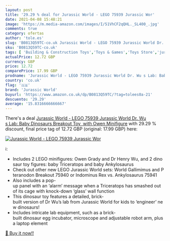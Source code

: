 ```yaml
---
layout: post
title: '29.29 % deal for Jurassic World - LEGO 75939 Jurassic Wor'
date: 2021-04-08 15:48:21
image: 'https://m.media-amazon.com/images/I/51VhCF2qQHL._SL400_.jpg'
comments: true
category: ofertas
author: 'tole.es'
slug: 'B0813Q59TC-co.uk Jurassic World - LEGO 75939 Jurassic World Dr. Wu s...'
sku: 'B0813Q59TC-co.uk'
tags: [ 'Building & Construction Toys','Toys & Games','Toys Store','jurassic world','lego', ]
actualPrice: 12.72 GBP
currency: GBP
price: 12.72
comparePrice: 17.99 GBP
prodname: 'Jurassic World - LEGO 75939 Jurassic World Dr. Wu s Lab: Baby Dinosaurs Breakout Toy  with Owen Minifigure'
country: 'co.uk'
flag: '🇬🇧'
brand: 'Jurassic World'
buyurl: 'https://www.amazon.co.uk/dp/B0813Q59TC/?tag=tolees0a-21'
descuento: '29.29'
average: '15.8316666666667'
---
```


There's a deal [Jurassic World - LEGO 75939 Jurassic World Dr. Wu s Lab: Baby Dinosaurs Breakout Toy  with Owen Minifigure](https://www.amazon.co.uk/dp/B0813Q59TC/?tag=tolees0a-21)  with  29.29 % discount, final price tag of  12.72 GBP (original: 17.99 GBP) here:

[![Jurassic World - LEGO 75939 Jurassic Wor](https://m.media-amazon.com/images/I/51VhCF2qQHL._SL400_.jpg)](https://www.amazon.co.uk/dp/B0813Q59TC/?tag=tolees0a-21)

ℹ️:

- Includes 2 LEGO minifigures: Owen Grady and Dr Henry Wu, and 2 dinosaur toy figures: baby Triceratops and baby Ankylosaurus
- Check out other new LEGO Jurassic World sets: World Gallimimus and Pteranodon Breakout 75940 or Indominus Rex vs. Ankylosaurus 75941
- Also includes a pop-up panel with an ‘alarm’ message when a Triceratops has smashed out of its cage with knock-down ‘glass’ wall function
- This dinosaur toy features a detailed, brick-built version of Dr Wu’s lab from Jurassic World for kids to ‘engineer’ new dinosaurs!
- Includes intricate lab equipment, such as a brick-built dinosaur egg incubator, microscope and adjustable robot arm, plus a laptop element

[🛒 Buy it now!!](https://www.amazon.co.uk/dp/B0813Q59TC/?tag=tolees0a-21)
